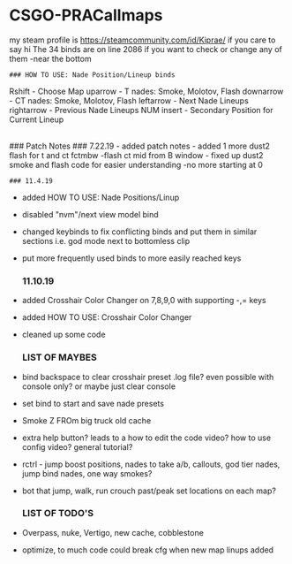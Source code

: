 # CSGO-PRACallmaps

my steam profile is https://steamcommunity.com/id/Kiprae/ if you care to say hi
The 34 binds are on line 2086 if you want to check or change any of them -near the bottom

	### HOW TO USE: Nade Position/Lineup binds
Rshift     - Choose Map
uparrow    - T nades: Smoke, Molotov, Flash
downarrow  - CT nades: Smoke, Molotov, Flash
leftarrow  - Next Nade Lineups
rightarrow - Previous Nade Lineups
NUM insert - Secondary Position for Current Lineup

<p	### HOW TO USE: Crosshair Color Changer
7		  - Cycle Through Customizable Presets -
HOLD 8	  - select Red tent with -  = |Release to save to Selected Preset -
HOLD 9	  - select Blue tent with -  = |Release to save to Selected Preset -
HOLD 0	  - select Green tent with -  = |Release to save to Selected Preset -
</p> <br>
	### Patch Notes
	### 7.22.19
- added patch notes
- added 1 more dust2 flash for t and ct fctmbw -flash ct mid from B window
- fixed up dust2 smoke and flash code for easier understanding -no more starting at 0

	### 11.4.19
- added HOW TO USE: Nade Positions/Linup
- disabled "nvm"/next view model bind
- changed keybinds to fix conflicting binds and put them in similar sections i.e. god mode next to bottomless clip
- put more frequently used binds to more easily reached keys

	### 11.10.19
- added Crosshair Color Changer on 7,8,9,0 with supporting -,= keys
- added  HOW TO USE: Crosshair Color Changer
- cleaned up some code

	### LIST OF MAYBES
- bind backspace to clear crosshair preset .log file? even possible with console only? or maybe just clear console
- set bind to start and save nade presets
- Smoke Z FROm big truck old cache
- extra help button? leads to a how to edit the code video?	 how to use config video?  general tutorial?
- rctrl - jump boost positions, nades to take a/b, callouts, god tier nades, jump bind nades, one way smokes?
- bot that jump, walk, run crouch past/peak set locations on each map?

	### LIST OF TODO'S
- Overpass, nuke, Vertigo, new cache, cobblestone
- optimize, to much code could break cfg when new map linups added
